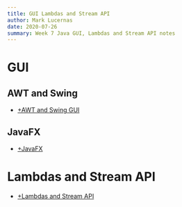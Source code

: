 ```yaml
---
title: GUI Lambdas and Stream API
author: Mark Lucernas
date: 2020-07-26
summary: Week 7 Java GUI, Lambdas and Stream API notes
---
```



# GUI

## AWT and Swing

  - [+AWT and Swing GUI](awt_swing)


## JavaFX

  - [+JavaFX](javafx)


# Lambdas and Stream API

  - [+Lambdas and Stream API](lambda_stream)

